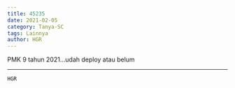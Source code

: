 ```yaml
---
title: 45235
date: 2021-02-05
category: Tanya-SC
tags: Lainnya
author: HGR
---
```


PMK 9 tahun 2021...udah deploy atau belum

---



`HGR`
